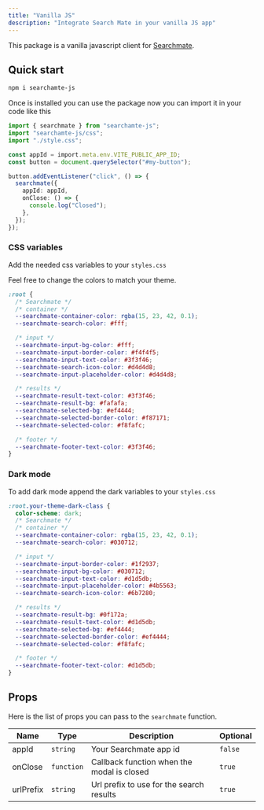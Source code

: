 ```yaml
---
title: "Vanilla JS"
description: "Integrate Search Mate in your vanilla JS app"
---
```


This package is a vanilla javascript client for [Searchmate](https://searchmate.app).

## Quick start

```bash
npm i searchamte-js
```

Once is installed you can use the package now you can import it in your code like this

```ts
import { searchmate } from "searchamte-js";
import "searchamte-js/css";
import "./style.css";

const appId = import.meta.env.VITE_PUBLIC_APP_ID;
const button = document.querySelector("#my-button");

button.addEventListener("click", () => {
  searchmate({
    appId: appId,
    onClose: () => {
      console.log("Closed");
    },
  });
});
```

### CSS variables

Add the needed css variables to your `styles.css`

Feel free to change the colors to match your theme.

```css
:root {
  /* Searchmate */
  /* container */
  --searchmate-container-color: rgba(15, 23, 42, 0.1);
  --searchmate-search-color: #fff;

  /* input */
  --searchmate-input-bg-color: #fff;
  --searchmate-input-border-color: #f4f4f5;
  --searchmate-input-text-color: #3f3f46;
  --searchmate-search-icon-color: #d4d4d8;
  --searchmate-input-placeholder-color: #d4d4d8;

  /* results */
  --searchmate-result-text-color: #3f3f46;
  --searchmate-result-bg: #fafafa;
  --searchmate-selected-bg: #ef4444;
  --searchmate-selected-border-color: #f87171;
  --searchmate-selected-color: #f8fafc;

  /* footer */
  --searchmate-footer-text-color: #3f3f46;
}
```

### Dark mode

To add dark mode append the dark variables to your `styles.css`

```css
:root.your-theme-dark-class {
  color-scheme: dark;
  /* Searchmate */
  /* container */
  --searchmate-container-color: rgba(15, 23, 42, 0.1);
  --searchmate-search-color: #030712;

  /* input */
  --searchmate-input-border-color: #1f2937;
  --searchmate-input-bg-color: #030712;
  --searchmate-input-text-color: #d1d5db;
  --searchmate-input-placeholder-color: #4b5563;
  --searchmate-search-icon-color: #6b7280;

  /* results */
  --searchmate-result-bg: #0f172a;
  --searchmate-result-text-color: #d1d5db;
  --searchmate-selected-bg: #ef4444;
  --searchmate-selected-border-color: #ef4444;
  --searchmate-selected-color: #f8fafc;

  /* footer */
  --searchmate-footer-text-color: #d1d5db;
}
```

## Props

Here is the list of props you can pass to the `searchmate` function.

| Name      | Type       | Description                                | Optional |
| --------- | ---------- | ------------------------------------------ | -------- |
| appId     | `string`   | Your Searchmate app id                     | `false`  |
| onClose   | `function` | Callback function when the modal is closed | `true`   |
| urlPrefix | `string`   | Url prefix to use for the search results   | `true`   |

